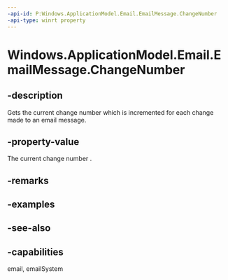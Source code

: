 ```yaml
---
-api-id: P:Windows.ApplicationModel.Email.EmailMessage.ChangeNumber
-api-type: winrt property
---
```


<!-- Property syntax
public ulong ChangeNumber { get; }
-->

# Windows.ApplicationModel.Email.EmailMessage.ChangeNumber

## -description
Gets the current change number which is incremented for each change made to an email message.

## -property-value
The current change number .

## -remarks

## -examples

## -see-also

## -capabilities
email, emailSystem
